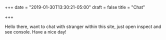 +++
date = "2019-01-30T13:30:21-05:00"
draft = false
title = "Chat"

+++

Hello there, want to chat with stranger within this site, just open inspect and see console. Have a nice day!
